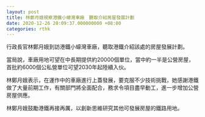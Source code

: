 ```yaml
---
layout: post
title: 林鄭月娥視察港鐵小蠔灣車廠　聽取介紹房屋發展計劃
date: 2020-12-26 20:09:37.000000000 +08:00
categories: rthk
---
```


行政長官林鄭月娥到訪港鐵小蠔灣車廠，聽取港鐵介紹該處的房屋發展計劃。

當局說，車廠用地可望在中長期提供約20000個單位，當中約一半是公營房屋，首批約6000個公私營單位可望2030年起陸續入伙。

林鄭月娥表示，在運作中的車廠進行上蓋發展，要克服不少技術挑戰，她感謝港鐵做了大量前期工作，有關部門將全面配合，務求令項目盡早動工，進一步增加公營房屋供應。

林鄭月娥鼓勵港鐵再接再厲，以創新思維研究其他可發展房屋的鐵路用地。
